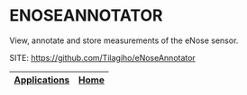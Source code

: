 # ENOSEANNOTATOR
 
 View, annotate and store measurements of the eNose sensor.
 
 SITE: https://github.com/Tilagiho/eNoseAnnotator

 | [Applications](https://portable-linux-apps.github.io/apps.html) | [Home](https://portable-linux-apps.github.io)
 | --- | --- |
